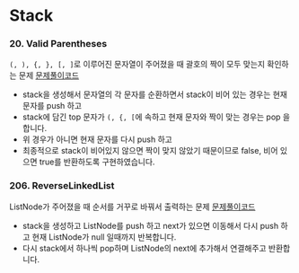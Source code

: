 # Stack

### 20. Valid Parentheses
`(, ), {, }, [, ]`로 이루어진 문자열이 주어졌을 때 괄호의 짝이 모두 맞는지 확인하는 문제
[문제풀이코드](https://github.com/hanbee1005/AlgorithmStudy/blob/master/Leetcode/202301/ValidParentheses_20.java)
- stack을 생성해서 문자열의 각 문자를 순환하면서 stack이 비어 있는 경우는 현재 문자를 push 하고
- stack에 담긴 top 문자가 `(, {, [`에 속하고 현재 문자와 짝이 맞는 경우는 pop 을 합니다.
- 위 경우가 아니면 현재 문자를 다시 push 하고
- 최종적으로 stack이 비어있지 않으면 짝이 맞지 않았기 때문이므로 false, 비어 있으면 true를 반환하도록 구현하였습니다.

### 206. ReverseLinkedList
ListNode가 주어졌을 때 순서를 거꾸로 바꿔서 출력하는 문제
[문제풀이코드](https://github.com/hanbee1005/AlgorithmStudy/blob/master/Leetcode/202301/ReverseLinkedList_206.java)
- stack을 생성하고 ListNode를 push 하고 next가 있으면 이동해서 다시 push 하고 현재 ListNode가 null 일때까지 반복합니다.
- 다시 stack에서 하나씩 pop하며 ListNode의 next에 추가해서 연결해주고 반환합니다.